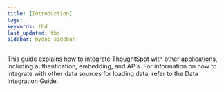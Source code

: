```yaml
---
title: [Introduction]
tags:
keywords: tbd
last_updated: tbd
sidebar: mydoc_sidebar
---
```

This guide explains how to integrate ThoughtSpot with other applications, including authentication, embedding, and APIs. For information on how to integrate with other data sources for loading data, refer to the Data Integration Guide.
